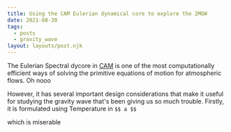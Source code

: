 ```yaml
---
title: Using the CAM Eulerian dynamical core to explore the 2MGW
date: 2021-08-30
tags:
  - posts
  - gravity_wave
layout: layouts/post.njk
---
```


The Eulerian Spectral dycore in [CAM](https://www.cesm.ucar.edu/models/atm-cam/)
is one of the most computationally efficient ways of solving the primitive equations of motion
for atmospheric flows. Oh nooo

However, it has several important design considerations
that make it useful for studying the gravity wave that's been giving us so much trouble.
Firstly, it is formulated using Temperature in `$$ a $$`

which is miserable
